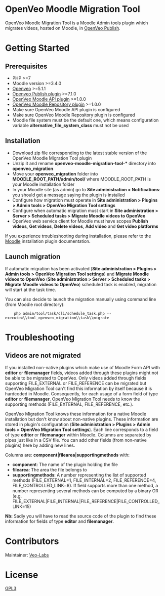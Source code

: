 # OpenVeo Moodle Migration Tool

OpenVeo Moodle Migration Tool is a Moodle Admin tools plugin which migrates videos, hosted on Moodle, in [OpenVeo Publish](https://github.com/veo-labs/openveo-publish).

# Getting Started

## Prerequisites

- PHP >=7
- Moodle version >=3.4.0
- [Openveo](https://github.com/veo-labs/openveo-core) >=5.1.1
- [Openveo Publish plugin](https://github.com/veo-labs/openveo-publish) >=7.1.0
- [OpenVeo Moodle API plugin](https://github.com/veo-labs/openveo-moodle-api) >=1.0.0
- [OpenVeo Moodle Repository plugin](https://github.com/veo-labs/openveo-moodle-repository) >=1.0.0
- Make sure OpenVeo Moodle API plugin is configured
- Make sure OpenVeo Moodle Repository plugin is configured
- Moodle file system must be the default one, which means configuration variable **alternative_file_system_class** must not be used

## Installation

- Download zip file corresponding to the latest stable version of the OpenVeo Moodle Migration Tool plugin
- Unzip it and rename **openveo-moodle-migration-tool-\*** directory into **openveo_migration**
- Move your **openveo_migration** folder into **MOODLE_ROOT_PATH/admin/tool/** where MOODLE_ROOT_PATH is your Moodle installation folder
- In your Moodle site (as admin) go to **Site administration > Notifications**: you should get a message saying the plugin is installed
- Configure how migration must operate in **Site administration > Plugins > Admin tools > OpenVeo Migration Tool settings**
- Configure when automatic migration must start in **Site administration > Server > Scheduled tasks > Migrate Moodle videos to OpenVeo**
- OpenVeo web service client for Moodle must have scopes **Publish videos**, **Get videos**, **Delete videos**, **Add video** and **Get video platforms**

If you experience troubleshooting during installation, please refer to the [Moodle](https://docs.moodle.org) installation plugin documentation.

## Launch migration

If automatic migration has been activated (**Site administration > Plugins > Admin tools > OpenVeo Migration Tool settings**) and **Migrate Moodle videos to OpenVeo** (**Site administration > Server > Scheduled tasks > Migrate Moodle videos to OpenVeo**) scheduled task is enabled, migration will start at the task time.

You can also decide to launch the migration manually using command line (from Moodle root directory):

        php admin/tool/task/cli/schedule_task.php --execute=\\tool_openveo_migration\\task\\migrate

# Troubleshooting

## Videos are not migrated

If you installed non-native plugins which make use of Moodle Form API with **editor** or **filemanager** fields, videos added through these plugins might not be able to be migrated to OpenVeo. Only videos added through fields supporting FILE_EXTERNAL or FILE_REFERENCE can be migrated but OpenVeo Migration Tool can't find this information by itself because it is hardcoded in Moodle. Consequently, for each usage of a form field of type **editor** or **filemanager**, OpenVeo Migration Tool needs to know the supporting methods (FILE_EXTERNAL, FILE_REFERENCE, etc.).

OpenVeo Migration Tool knows these information for a native Moodle installation but don't know about non-native plugins. These information are stored in plugin's configuration (**Site administration > Plugins > Admin tools > OpenVeo Migration Tool settings**). Each line corresponds to a field of type **editor** or **filemanager** within Moodle. Columns are separated by pipes just like in a CSV file. You can add other fields (from non-native plugins) here by adding new lines.

Columns are: **component|filearea|supportingmethods** with:

- **component**: The name of the plugin holding the file
- **filearea**: The area the file belongs to
- **supportingmethods**: A number representing the list of supported methods (FILE_EXTERNAL=1, FILE_INTERNAL=2, FILE_REFERENCE=4, FILE_CONTROLLED_LINK=8). If field supports more than one method, a number representing several methods can be computed by a binary OR (e.g. FILE_EXTERNAL|FILE_INTERNAL|FILE_REFERENCE|FILE_CONTROLLED_LINK=15)

**Nb:** Sadly you will have to read the source code of the plugin to find these information for fields of type **editor** and **filemanager**.

# Contributors

Maintainer: [Veo-Labs](http://www.veo-labs.com/)

# License

[GPL3](http://www.gnu.org/licenses/gpl.html)
